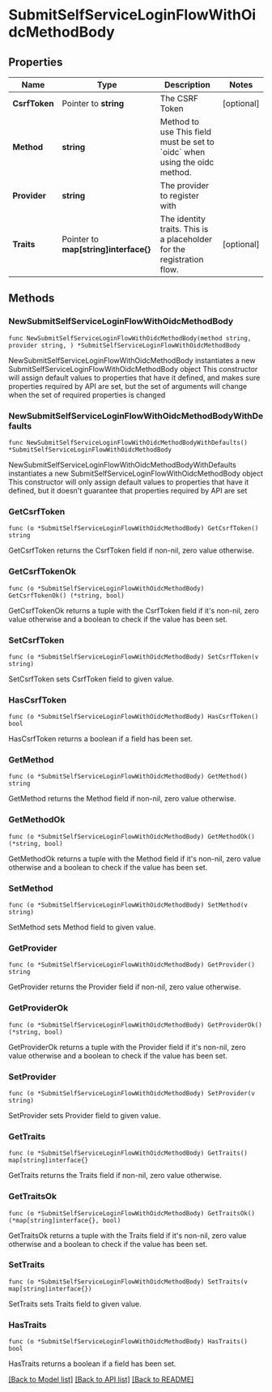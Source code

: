 # SubmitSelfServiceLoginFlowWithOidcMethodBody

## Properties

Name | Type | Description | Notes
------------ | ------------- | ------------- | -------------
**CsrfToken** | Pointer to **string** | The CSRF Token | [optional] 
**Method** | **string** | Method to use  This field must be set to &#x60;oidc&#x60; when using the oidc method. | 
**Provider** | **string** | The provider to register with | 
**Traits** | Pointer to **map[string]interface{}** | The identity traits. This is a placeholder for the registration flow. | [optional] 

## Methods

### NewSubmitSelfServiceLoginFlowWithOidcMethodBody

`func NewSubmitSelfServiceLoginFlowWithOidcMethodBody(method string, provider string, ) *SubmitSelfServiceLoginFlowWithOidcMethodBody`

NewSubmitSelfServiceLoginFlowWithOidcMethodBody instantiates a new SubmitSelfServiceLoginFlowWithOidcMethodBody object
This constructor will assign default values to properties that have it defined,
and makes sure properties required by API are set, but the set of arguments
will change when the set of required properties is changed

### NewSubmitSelfServiceLoginFlowWithOidcMethodBodyWithDefaults

`func NewSubmitSelfServiceLoginFlowWithOidcMethodBodyWithDefaults() *SubmitSelfServiceLoginFlowWithOidcMethodBody`

NewSubmitSelfServiceLoginFlowWithOidcMethodBodyWithDefaults instantiates a new SubmitSelfServiceLoginFlowWithOidcMethodBody object
This constructor will only assign default values to properties that have it defined,
but it doesn't guarantee that properties required by API are set

### GetCsrfToken

`func (o *SubmitSelfServiceLoginFlowWithOidcMethodBody) GetCsrfToken() string`

GetCsrfToken returns the CsrfToken field if non-nil, zero value otherwise.

### GetCsrfTokenOk

`func (o *SubmitSelfServiceLoginFlowWithOidcMethodBody) GetCsrfTokenOk() (*string, bool)`

GetCsrfTokenOk returns a tuple with the CsrfToken field if it's non-nil, zero value otherwise
and a boolean to check if the value has been set.

### SetCsrfToken

`func (o *SubmitSelfServiceLoginFlowWithOidcMethodBody) SetCsrfToken(v string)`

SetCsrfToken sets CsrfToken field to given value.

### HasCsrfToken

`func (o *SubmitSelfServiceLoginFlowWithOidcMethodBody) HasCsrfToken() bool`

HasCsrfToken returns a boolean if a field has been set.

### GetMethod

`func (o *SubmitSelfServiceLoginFlowWithOidcMethodBody) GetMethod() string`

GetMethod returns the Method field if non-nil, zero value otherwise.

### GetMethodOk

`func (o *SubmitSelfServiceLoginFlowWithOidcMethodBody) GetMethodOk() (*string, bool)`

GetMethodOk returns a tuple with the Method field if it's non-nil, zero value otherwise
and a boolean to check if the value has been set.

### SetMethod

`func (o *SubmitSelfServiceLoginFlowWithOidcMethodBody) SetMethod(v string)`

SetMethod sets Method field to given value.


### GetProvider

`func (o *SubmitSelfServiceLoginFlowWithOidcMethodBody) GetProvider() string`

GetProvider returns the Provider field if non-nil, zero value otherwise.

### GetProviderOk

`func (o *SubmitSelfServiceLoginFlowWithOidcMethodBody) GetProviderOk() (*string, bool)`

GetProviderOk returns a tuple with the Provider field if it's non-nil, zero value otherwise
and a boolean to check if the value has been set.

### SetProvider

`func (o *SubmitSelfServiceLoginFlowWithOidcMethodBody) SetProvider(v string)`

SetProvider sets Provider field to given value.


### GetTraits

`func (o *SubmitSelfServiceLoginFlowWithOidcMethodBody) GetTraits() map[string]interface{}`

GetTraits returns the Traits field if non-nil, zero value otherwise.

### GetTraitsOk

`func (o *SubmitSelfServiceLoginFlowWithOidcMethodBody) GetTraitsOk() (*map[string]interface{}, bool)`

GetTraitsOk returns a tuple with the Traits field if it's non-nil, zero value otherwise
and a boolean to check if the value has been set.

### SetTraits

`func (o *SubmitSelfServiceLoginFlowWithOidcMethodBody) SetTraits(v map[string]interface{})`

SetTraits sets Traits field to given value.

### HasTraits

`func (o *SubmitSelfServiceLoginFlowWithOidcMethodBody) HasTraits() bool`

HasTraits returns a boolean if a field has been set.


[[Back to Model list]](../README.md#documentation-for-models) [[Back to API list]](../README.md#documentation-for-api-endpoints) [[Back to README]](../README.md)


